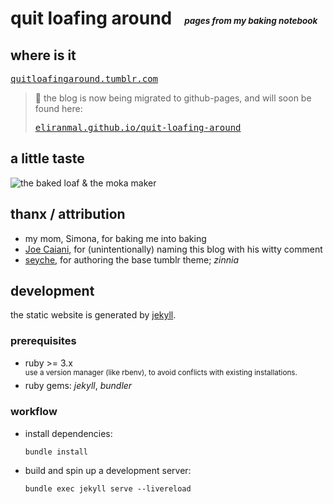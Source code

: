 
# quit loafing around &nbsp; <sub><sub><sup><sup>_pages from my baking notebook_</sup></sup></sub></sub>


## where is it

[<kbd>quitloafingaround.tumblr.com</kbd>][tumblr-qla]

> :construction: the blog is now being migrated to github-pages, and will soon be found here:
> 
> [<kbd>eliranmal.github.io/quit-loafing-around</kbd>][ghpages-qla]


## a little taste

![the baked loaf & the moka maker][image-main]


## thanx / attribution

- my mom, Simona, for baking me into baking
- [Joe Caiani][linkedin-jc], for (unintentionally) naming this blog with his witty comment
- [seyche][tumblr-sc], for authoring the base tumblr theme; _zinnia_ 
                

## development  

the static website is generated by [jekyll][jekyll-home].

### prerequisites

- ruby >= 3.x  
  <sup>use a version manager (like rbenv), to avoid conflicts with existing installations.</sup>
- ruby gems: _jekyll_, _bundler_
                  
### workflow
 
- install dependencies:
  
      bundle install

- build and spin up a development server:

      bundle exec jekyll serve --livereload




[ghpages-qla]: https://eliranmal.github.io/quit-loafing-around
[tumblr-qla]: https://quitloafingaround.tumblr.com
[tumblr-sc]: https://seyche.tumblr.com
[linkedin-jc]: https://www.linkedin.com/in/joe-caiani/
[jekyll-home]: https://jekyllrb.com/
[image-main]: https://64.media.tumblr.com/2335f1a357889962e4669a2228e2fc28/b7e73a3fd04889f0-4c/s540x810/fb634875ea43f66a4c1455ca457254c28a7fa678.jpg
